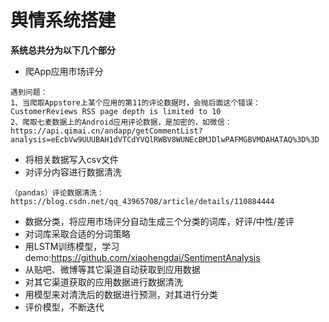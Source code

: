 # **舆情系统搭建**
**系统总共分为以下几个部分**
- 爬App应用市场评分
```
遇到问题：
1、当爬取Appstore上某个应用的第11的评论数据时，会抛后面这个错误：CustomerReviews RSS page depth is limited to 10
2、爬取七麦数据上的Android应用评论数据，是加密的，如微信：https://api.qimai.cn/andapp/getCommentList?analysis=eEcbVw9UUUBAH1dVTCdYVQlRWBV8WUNEcBMJDlwPAFMGBVMDAHATAQ%3D%3D
```
- 将相关数据写入csv文件
- 对评分内容进行数据清洗
```
（pandas）评论数据清洗：https://blog.csdn.net/qq_43965708/article/details/110884444
```
- 数据分类，将应用市场评分自动生成三个分类的词库，好评/中性/差评
- 对词库采取合适的分词策略
- 用LSTM训练模型，学习demo:https://github.com/xiaohengdai/SentimentAnalysis
- 从贴吧、微博等其它渠道自动获取到应用数据
- 对其它渠道获取的应用数据进行数据清洗
- 用模型来对清洗后的数据进行预测，对其进行分类
- 评价模型，不断迭代
